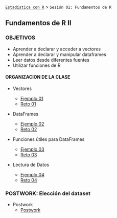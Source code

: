 [`Estadística con R`](../Readme.md) > `Sesión 01: Fundamentos de R`

## Fundamentos de R II

### OBJETIVOS 
- Aprender a declarar y acceder a vectores
- Aprender a declarar y manipular dataframes
- Leer datos desde diferentes fuentes
- Utilizar funciones de R

#### ORGANIZACION DE LA CLASE 

- Vectores
	- [Ejemplo 01](Ejemplo-01)
	- [Reto 01](Reto-01)

- DataFrames
	- [Ejemplo 02](Ejemplo-01)
	- [Reto 02](Reto-01)

- Funciones útiles para DataFrames
	- [Ejemplo 03](Ejemplo-03)
	- [Reto 03](Reto-03)

- Lectura de Datos
	- [Ejemplo 04](Ejemplo-04)
	- [Reto 04](Reto-04)
	
### POSTWORK: Elección del dataset
- Postwork 
	- [Postwork](Postwork)
